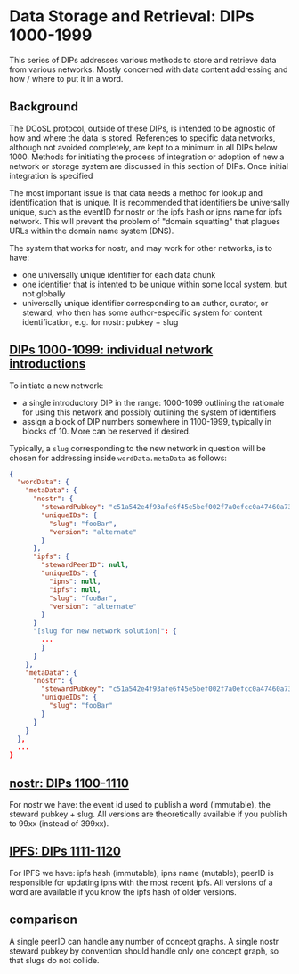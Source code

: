 Data Storage and Retrieval: DIPs 1000-1999
=====

This series of DIPs addresses various methods to store and retrieve data from various networks. Mostly concerned with data content addressing and how / where to put it in a word.

## Background

The DCoSL protocol, outside of these DIPs, is intended to be agnostic of how and where the data is stored. References to specific data networks, although not avoided completely, are kept to a minimum in all DIPs below 1000. Methods for initiating the process of integration or adoption of new a network or storage system are discussed in this section of DIPs. Once initial integration is specified 

The most important issue is that data needs a method for lookup and identification that is unique. It is recommended that identifiers be universally unique, such as the eventID for nostr or the ipfs hash or ipns name for ipfs network. This will prevent the problem of "domain squatting" that plagues URLs within the domain name system (DNS).

The system that works for nostr, and may work for other networks, is to have:
- one universally unique identifier for each data chunk
- one identifier that is intented to be unique within some local system, but not globally
- universally unique identifier corresponding to an author, curator, or steward, who then has some author-especific system for content identification, e.g. for nostr: pubkey + slug

## [DIPs 1000-1099: individual network introductions](networkIntroductions)

To initiate a new network:
- a single introductory DIP in the range: 1000-1099 outlining the rationale for using this network and possibly outlining the system of identifiers 
- assign a block of DIP numbers somewhere in 1100-1999, typically in blocks of 10. More can be reserved if desired.

Typically, a `slug` corresponding to the new network in question will be chosen for addressing inside `wordData.metaData` as follows:

```json
{
  "wordData": {
    "metaData": {
      "nostr": {
        "stewardPubkey": "c51a542e4f93afe6f45e5bef002f7a0efcc0a47460a736654c0bee5402c482fa",
        "uniqueIDs": {
          "slug": "fooBar",
          "version": "alternate"
        }
      },
      "ipfs": {
        "stewardPeerID": null,
        "uniqueIDs": {
          "ipns": null,
          "ipfs": null,
          "slug": "fooBar",
          "version": "alternate"
        }
      }
      "[slug for new network solution]": {
        ...
        }
      }
    },
    "metaData": {
      "nostr": {
        "stewardPubkey": "c51a542e4f93afe6f45e5bef002f7a0efcc0a47460a736654c0bee5402c482fa",
        "uniqueIDs": {
          "slug": "fooBar"
        }
      }
    }
  },
  ...
}
```

## [nostr: DIPs 1100-1110](nostr)

For nostr we have: the event id used to publish a word (immutable), the steward pubkey + slug. All versions are theoretically available if you publish to 99xx (instead of 399xx).

## [IPFS: DIPs 1111-1120](ipfs)

For IPFS we have: ipfs hash (immutable), ipns name (mutable); peerID is responsible for updating ipns with the most recent ipfs. All versions of a word are available if you know the ipfs hash of older versions.

## comparison

A single peerID can handle any number of concept graphs. A single nostr steward pubkey by convention should handle only one concept graph, so that slugs do not collide. 
